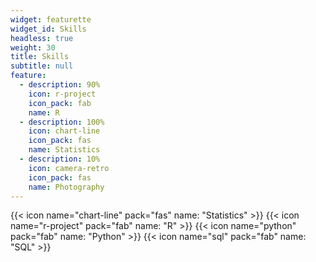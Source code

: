 ```yaml
---
widget: featurette
widget_id: Skills
headless: true
weight: 30
title: Skills
subtitle: null
feature:
  - description: 90%
    icon: r-project
    icon_pack: fab
    name: R
  - description: 100%
    icon: chart-line
    icon_pack: fas
    name: Statistics
  - description: 10%
    icon: camera-retro
    icon_pack: fas
    name: Photography
---
```

{{< icon name="chart-line" pack="fas" name: "Statistics" >}} 
{{< icon name="r-project" pack="fab" name: "R" >}} 
{{< icon name="python" pack="fab" name: "Python" >}} 
{{< icon name="sql" pack="fab" name: "SQL" >}}